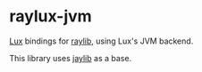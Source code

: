 # raylux-jvm
[Lux](https://github.com/LuxLang/lux) bindings for [raylib](https://github.com/raysan5/raylib), using Lux's JVM backend.

This library uses [jaylib](https://github.com/electronstudio/jaylib/) as a base.
